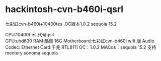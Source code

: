 # hackintosh-cvn-b460i-qsrl
七彩虹cvn-b460i+10400tes ,OC版本1.0.2 sequoia 15.2 

CPU:10400t es 代号qsrl</br>
GPU:uhd630
RAM:酷兽 16G
Motherboard:七彩虹cvn-b460i wifi 版
Audio Codec:
Ethernet Card:千兆 RTL8111
OC：1.0.2
MACos：sequoia 15.2 
支持mentery sonoma sequoia 
